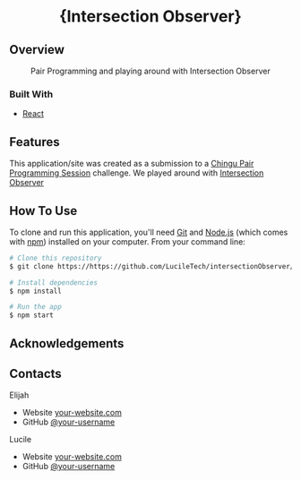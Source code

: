 

<h1 align="center">{Intersection Observer}</h1>


## Overview

<div align="center">
   Pair Programming and playing around with Intersection Observer  
</div>

### Built With

- [React](https://reactjs.org/)

## Features

This application/site was created as a submission to a [Chingu Pair Programming Session](https://www.chingu.io/) challenge. 
We played around with [Intersection Observer](https://developer.mozilla.org/en-US/docs/Web/API/Intersection_Observer_API) 

## How To Use

<!-- Example: -->

To clone and run this application, you'll need [Git](https://git-scm.com) and [Node.js](https://nodejs.org/en/download/) (which comes with [npm](http://npmjs.com)) installed on your computer. From your command line:

```bash
# Clone this repository
$ git clone https://https://github.com/LucileTech/intersectionObserver/

# Install dependencies
$ npm install

# Run the app
$ npm start
```

## Acknowledgements

## Contacts

Elijah

- Website [your-website.com](https://{your-web-site-link})
- GitHub [@your-username](https://{github.com/your-usermame})

Lucile


- Website [your-website.com](https://lucile-tech.com)
- GitHub [@your-username](https://github.com/LucileTech)
